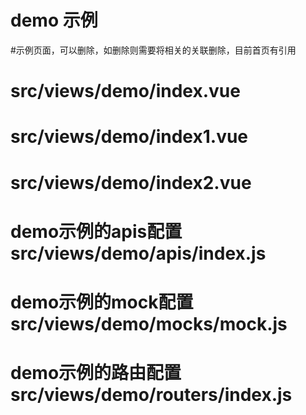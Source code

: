 # demo 示例

#示例页面，可以删除，如删除则需要将相关的关联删除，目前首页有引用
# src/views/demo/index.vue
# src/views/demo/index1.vue
# src/views/demo/index2.vue

# demo示例的apis配置src/views/demo/apis/index.js

# demo示例的mock配置src/views/demo/mocks/mock.js

# demo示例的路由配置 src/views/demo/routers/index.js
 